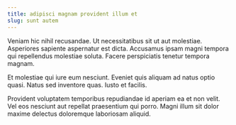 ```yaml
---
title: adipisci magnam provident illum et
slug: sunt autem
---
```


Veniam hic nihil recusandae. Ut necessitatibus sit ut aut molestiae. Asperiores sapiente aspernatur est dicta. Accusamus ipsam magni tempora qui repellendus molestiae soluta. Facere perspiciatis tenetur tempora magnam.

Et molestiae qui iure eum nesciunt. Eveniet quis aliquam ad natus optio quasi. Natus sed inventore quas. Iusto et facilis.

Provident voluptatem temporibus repudiandae id aperiam ea et non velit. Vel eos nesciunt aut repellat praesentium qui porro. Magni illum sit dolor maxime delectus doloremque laboriosam aliquid.
